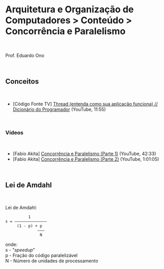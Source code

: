 # Arquitetura e Organização de Computadores > Conteúdo > Concorrência e Paralelismo
<br>

Prof. Eduardo Ono

<br>

## Conceitos
<br>

* [Código Fonte TV] [Thread (entenda como sua aplicação funciona) // Dicionário do Programador](https://youtu.be/xNBMNKjpJzM) (YouTube, 11:55)

<br>

### Vídeos
<br>

* [Fabio Akita] [Concorrência e Paralelismo (Parte 1)](https://youtu.be/cx1ULv4wYxM) (YouTube, 42:33)
* [Fabio Akita] [Concorrência e Paralelismo (Parte 2)](https://youtu.be/gYJSWs-gp1g) (YouTube, 1:01:05)

<br>

## Lei de Amdahl
<br>

Lei de Amdahl:

```
          1
s = ――――――――――――――
     (1 - p) + p
              ―――
               N
```

onde:<br>
s - "_speedup_"<br>
p - Fração do código paralelizável<br>
N - Número de unidades de processamento<br>
